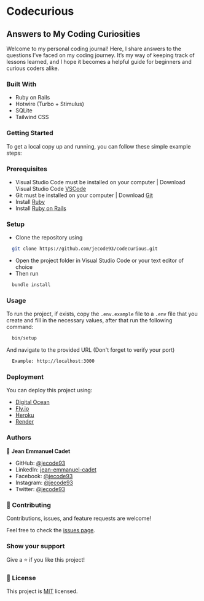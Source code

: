 # Codecurious

## Answers to My Coding Curiosities

Welcome to my personal coding journal!
Here, I share answers to the questions I’ve faced on my coding journey. It’s my way of keeping track of lessons learned,
and I hope it becomes a helpful guide for beginners and curious coders alike.

### Built With

- Ruby on Rails
- Hotwire (Turbo + Stimulus)
- SQLite
- Tailwind CSS

### Getting Started

To get a local copy up and running, you can follow these simple example steps:

### Prerequisites

- Visual Studio Code must be installed on your computer | Download Visual Studio
  Code [VSCode](https://code.visualstudio.com/)
- Git must be installed on your computer | Download [Git](https://git-scm.com/downloads)
- Install [Ruby](https://www.ruby-lang.org/en/documentation/installation/)
- Install [Ruby on Rails](https://guides.rubyonrails.org/install_ruby_on_rails.html)

### Setup

- Clone the repository using

```sh
  git clone https://github.com/jecode93/codecurious.git
```

- Open the project folder in Visual Studio Code or your text editor of choice
- Then run

```sh
  bundle install
```

### Usage

To run the project, if exists, copy the `.env.example` file to a `.env` file that you create and fill in the necessary
values, after that run the following command:

```sh
  bin/setup
```

And navigate to the provided URL (Don't forget to verify your port)

```sh
  Example: http://localhost:3000
```

### Deployment

You can deploy this project using:

- [Digital Ocean](https://www.digitalocean.com/)
- [Fly.io](https://fly.io/)
- [Heroku](https://www.heroku.com/)
- [Render](https://render.com/)

### Authors

👤 **Jean Emmanuel Cadet**

- GitHub: [@jecode93](https://github.com/jecode93)
- LinkedIn: [jean-emmanuel-cadet](https://www.linkedin.com/in/jean-emmanuel-cadet/)
- Facebook: [@jecode93](https://www.facebook.com/jecode93)
- Instagram: [@jecode93](https://instagram.com/jecode93)
- Twitter: [@jecode93](https://twitter.com/jecode93)

### 🤝 Contributing

Contributions, issues, and feature requests are welcome!

Feel free to check the [issues page](../../issues/).

### Show your support

Give a ⭐️ if you like this project!

### 📝 License

This project is [MIT](./LICENSE) licensed.
